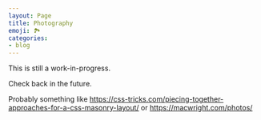 ```yaml
---
layout: Page
title: Photography
emoji: 🏞️
categories:
- blog
---
```


This is still a work-in-progress.

Check back in the future.

Probably something like https://css-tricks.com/piecing-together-approaches-for-a-css-masonry-layout/ or https://macwright.com/photos/
